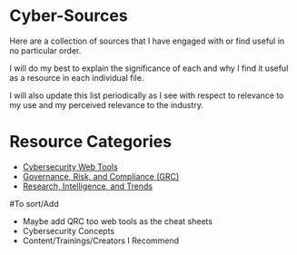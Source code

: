 # Cyber-Sources
Here are a collection of sources that I have engaged with or find useful in no particular order.

I will do my best to explain the significance of each and why I find it useful as a resource in each individual file.

I will also update this list periodically as I see with respect to relevance to my use and my perceived relevance to the industry.


# Resource Categories
- [Cybersecurity Web Tools](Tools.md)
- [Governance, Risk, and Compliance (GRC)](GRC.md)
- [Research, Intelligence, and Trends](Security_Intelligence.md)


#To sort/Add
- Maybe add QRC too web tools as the cheat sheets
- Cybersecurity Concepts
- Content/Trainings/Creators I Recommend
